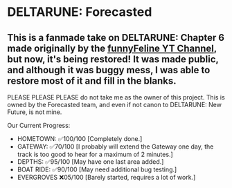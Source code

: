 # DELTARUNE: Forecasted

## This is a fanmade take on DELTARUNE: Chapter 6 made originally by the [funnyFeline YT Channel](https://www.youtube.com/@funnyfeline1), but now, it's being restored! It was made public, and although it was buggy mess, I was able to restore most of it and fill in the blanks.

PLEASE PLEASE PLEASE do not take me as the owner of this project. This is owned by the Forecasted team, and even if not canon to DELTARUNE: New Future, is not mine.

Our Current Progress:
- HOMETOWN: ✅100/100 [Completely done.]
- GATEWAY: ✅70/100 [I probably will extend the Gateway one day, the track is too good to hear for a maximum of 2 minutes.]
- DEPTHS: ✅95/100 [May have one last area added.]
- BOAT RIDE: ✅90/100 [May need additional bug testing.]
- EVERGROVES ❌05/100 [Barely started, requires a lot of work.]